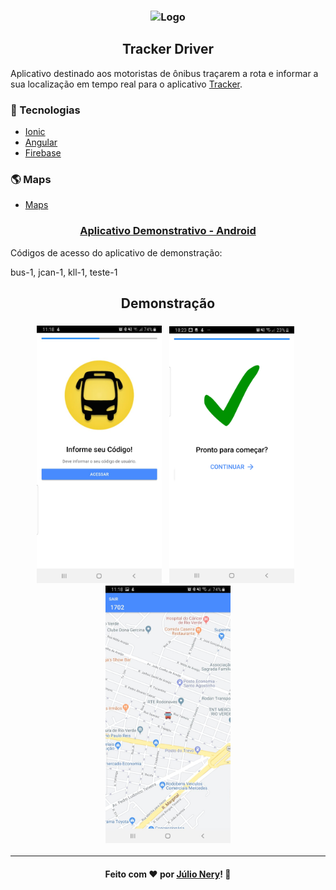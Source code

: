 <h3 align="center">
    <img alt="Logo" title="#logo" width="200px" src="https://github.com/julionery/ionic-firebase-tracker-driver/blob/master/resources/icon.png?raw=true">
</h3>
<h2 align="center">Tracker Driver</h2>

Aplicativo destinado aos motoristas de ônibus traçarem a rota e informar a sua localização em tempo real para o aplicativo [Tracker](https://github.com/julionery/ionic-firebase-tracker-app).

### :rocket: Tecnologias
 - [Ionic](https://ionicframework.com/)
 - [Angular](https://angular.io/)
 - [Firebase](https://firebase.google.com/?hl=pt-br)

### :earth_americas: Maps
 - [Maps](https://cloud.google.com/maps-platform/maps?hl=pt)


<h3 align="center">
  <a href="https://github.com/JulioNery/TrackerDriver/blob/master/SansaoGeo.apk">Aplicativo Demonstrativo - Android</a>
</h3>

Códigos de acesso do aplicativo de demonstração:

bus-1, jcan-1, kll-1, teste-1 

<h2 align="center">Demonstração</h2>

<h3 align="center">
    <img alt="Code" title="#code" width="200px" src="https://github.com/julionery/docs/blob/master/Tracker/code.jpeg?raw=true">&nbsp;&nbsp;  
    <img alt="Confirm" title="#confirm" width="200px" src="https://github.com/julionery/docs/blob/master/Tracker/confirm.jpeg?raw=true">&nbsp;&nbsp;
    <img alt="Location" title="#location" width="200px" src="https://github.com/julionery/docs/blob/master/Tracker/location.jpeg?raw=true">
</h3>

---

<h4 align="center">
    Feito com ❤ por <a href="https://www.linkedin.com/in/julio-nery/" target="_blank">Júlio Nery</a>!
    <g-emoji class="g-emoji" alias="wave" fallback-src="https://github.githubassets.com/images/icons/emoji/unicode/1f44b.png">👋</g-emoji>
</h4>

